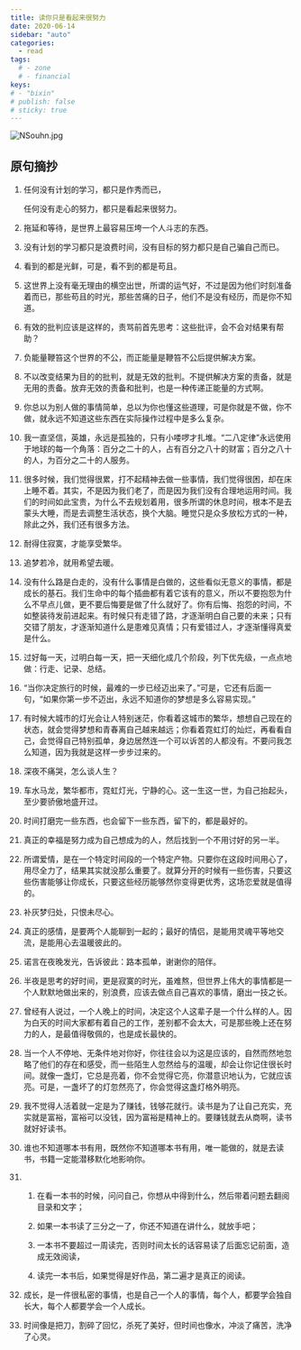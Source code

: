 ```yaml
---
title: 读你只是看起来很努力
date: 2020-06-14
sidebar: "auto"
categories:
  - read
tags:
  # - zone
  # - financial
keys:
# - "bixin"
# publish: false
# sticky: true
---
```


![NSouhn.jpg](https://s1.ax1x.com/2020/06/14/NSouhn.jpg)



## 原句摘抄

1. 任何没有计划的学习，都只是作秀而已，

   任何没有走心的努力，都只是看起来很努力。

2. 拖延和等待，是世界上最容易压垮一个人斗志的东西。

3. 没有计划的学习都只是浪费时间，没有目标的努力都只是自己骗自己而已。

4. 看到的都是光鲜，可是，看不到的都是苟且。

5. 这世界上没有毫无理由的横空出世，所谓的运气好，不过是因为他们时刻准备着而已，那些苟且的时光，那些苦痛的日子，他们不是没有经历，而是你不知道。

6. 有效的批判应该是这样的，责骂前首先思考：这些批评，会不会对结果有帮助？

7. 负能量鞭笞这个世界的不公，而正能量是鞭笞不公后提供解决方案。

8. 不以改变结果为目的的批判，就是无效的批判。不提供解决方案的责备，就是无用的责备。放弃无效的责备和批判，也是一种传递正能量的方式啊。

9. 你总以为别人做的事情简单，总以为你也懂这些道理，可是你就是不做，你不做，就永远不知道这些东西在实际操作过程中是多么复杂。

10. 我一直坚信，英雄，永远是孤独的，只有小喽啰才扎堆。“二八定律”永远使用于地球的每一个角落：百分之二十的人，占有百分之八十的财富；百分之八十的人，为百分之二十的人服务。

11. 很多时候，我们觉得很累，打不起精神去做一些事情，我们觉得很困，却在床上睡不着。其实，不是因为我们老了，而是因为我们没有合理地运用时间。我们的时间如此宝贵，为什么不去规划着用，很多所谓的休息时间，根本不是去蒙头大睡，而是去调整生活状态，换个大脑。睡觉只是众多放松方式的一种，除此之外，我们还有很多方法。

12. 耐得住寂寞，才能享受繁华。

13. 追梦若冷，就用希望去暖。

14. 没有什么路是白走的，没有什么事情是白做的，这些看似无意义的事情，都是成长的基石。我们生命中的每个插曲都有着它该有的意义，所以不要抱怨为什么不早点儿做，更不要后悔要是做了什么就好了。你有后悔、抱怨的时间，不如整装待发前进起来。有时候只有走错了路，才逐渐明白自己要的未来；只有交错了朋友，才逐渐知道什么是患难见真情；只有爱错过人，才逐渐懂得真爱是什么。

15. 过好每一天，过明白每一天，把一天细化成几个阶段，列下优先级，一点点地做：行走、记录、总结。

16. “当你决定旅行的时候，最难的一步已经迈出来了。”可是，它还有后面一句，“如果你第一步不迈出，永远不知道你的梦想是多么容易实现。”

17. 有时候大城市的灯光会让人特别迷茫，你看着这城市的繁华，想想自己现在的状态，就会觉得梦想和青春离自己越来越远；你看着霓虹灯的灿烂，再看看自己，会觉得自己特别孤单，身边居然连一个可以诉苦的人都没有。不要问我怎么知道，因为我就是这样一步步过来的。

18. 深夜不痛哭，怎么谈人生？

19. 车水马龙，繁华都市，霓虹灯光，宁静的心。这一生这一世，为自己抬起头，至少要骄傲地盛开过。

20. 时间打磨完一些东西，也会留下一些东西，留下的，都是最好的。

21. 真正的幸福是努力成为自己想成为的人，然后找到一个不用讨好的另一半。

22. 所谓爱情，是在一个特定时间段的一个特定产物。只要你在这段时间用心了，用尽全力了，结果其实就没那么重要了。就算分开的时候有一些伤害，只要这些伤害能够让你成长，只要这些经历能够然你变得更优秀，这场恋爱就是值得的。

23. 补灰梦归处，只恨未尽心。

24. 真正的感情，是要两个人能聊到一起的；最好的情侣，是能用灵魂平等地交流，是能用心去温暖彼此的。

25. 诺言在夜晚发光，告诉彼此：路本孤单，谢谢你的陪伴。

26. 半夜是思考的好时间，更是寂寞的时光，虽难熬，但世界上伟大的事情都是一个人默默地做出来的，别浪费，应该去做点自己喜欢的事情，磨出一技之长。

27. 曾经有人说过，一个人晚上的时间，决定这个人这辈子是一个什么样的人。因为白天的时间大家都有着自己的工作，差别都不会太大，可是那些晚上还在努力的人，是最值得敬佩的，也是成长最快的。

28. 当一个人不停地、无条件地对你好，你往往会以为这是应该的，自然而然地忽略了他们的存在和感受，而一些陌生人忽然给与的温暖，却会让你记住很长时间。就像一盏灯，它总是亮着，你不会觉得它亮，你潜意识地认为，它就应该亮。可是，一盏坏了的灯忽然亮了，你会觉得这盏灯格外明亮。

29. 我不觉得人活着就一定是为了赚钱，钱够花就行。读书是为了让自己充实，充实就是富裕，富裕可以没钱，因为富裕是精神上的。要赚钱就去从商啊，读书就好好读书。

30. 谁也不知道哪本书有用，既然你不知道哪本书有用，唯一能做的，就是去读书，书籍一定能潜移默化地影响你。

31. 1) 在看一本书的时候，问问自己，你想从中得到什么，然后带着问题去翻阅目录和文字；

    2) 如果一本书读了三分之一了，你还不知道在讲什么，就放手吧；

    3) 一本书不要超过一周读完，否则时间太长的话容易读了后面忘记前面，造成无效阅读，

    4) 读完一本书后，如果觉得是好作品，第二遍才是真正的阅读。

32. 成长，是一件很私密的事情，也是自己一个人的事情，每个人，都要学会独自长大，每个人都要学会一个人成长。

33. 时间像是把刀，割碎了回忆，杀死了美好，但时间也像水，冲淡了痛苦，洗净了心灵。